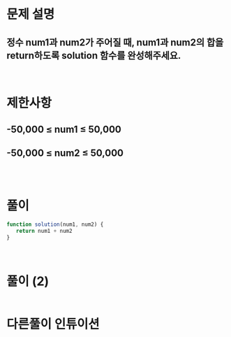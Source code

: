 # 문제 설명
## 정수 num1과 num2가 주어질 때, num1과 num2의 합을 return하도록 solution 함수를 완성해주세요.


<br>

# 제한사항
## -50,000 ≤ num1 ≤ 50,000
## -50,000 ≤ num2 ≤ 50,000
## 
## 

<br>

# 풀이

```js
function solution(num1, num2) {
   return num1 + num2
}
```

<br>

# 풀이 (2)

```js

```

# 다른풀이 인튜이션

```js

```